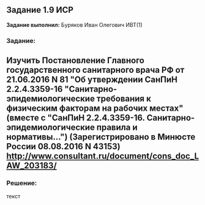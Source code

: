 ## Задание 1.9 ИСР

**Задание выполнил:** Буряков Иван Олегович ИВТ(1)

### Задание: 
Изучить Постановление Главного государственного санитарного врача РФ от 21.06.2016 N 81 "Об утверждении СанПиН 2.2.4.3359-16 "Санитарно-эпидемиологические требования к физическим факторам на рабочих местах" (вместе с "СанПиН 2.2.4.3359-16. Санитарно-эпидемиологические правила и нормативы...") (Зарегистрировано в Минюсте России 08.08.2016 N 43153)
http://www.consultant.ru/document/cons_doc_LAW_203183/
--
### Решение:

текст
